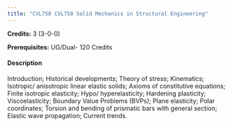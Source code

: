 ```yaml
---
title: "CVL758 CVL758 Solid Mechanics in Structural Engineering"
---
```

**Credits:** 3 (3-0-0)

**Prerequisites:** UG/Dual- 120 Credits

#### Description
Introduction; Historical developments; Theory of stress; Kinematics; Isotropic/ anisotropic linear elastic solids; Axioms of constitutive equations; Finite isotropic elasticity; Hypo/ hyperelasticity; Hardening plasticity; Viscoelasticity; Boundary Value Problems (BVPs); Plane elasticity; Polar coordinates; Torsion and bending of prismatic bars with general section; Elastic wave propagation; Current trends.